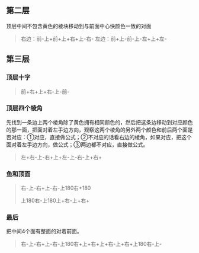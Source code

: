 ## 第二层
顶层中间不包含黄色的棱块移动到与前面中心快颜色一致的对面

> 右边：前-上+前+上+右+上-右-
> 左边：前+上-前-上-左+上+左-

## 第三层

### 顶层十字

> 前+右+上+右-上-前-

### 顶层四个棱角
先找到一条边上两个棱角除了黄色拥有相同颜色的，然后把这条边移动到对应颜色的那一面，把面对着左手边方向，观察这两个棱角的另外两个颜色和前后两个面是否对应：①对应，直接做公式；②不对应的话看右边的棱角，如果对应，把这个面对着左手边方向，做公式；③两边都不对应，直接做公式。

> 左+右-上-右+上+左-上-右-上+右+

###  鱼和顶面

>右-上-右+上-右-上180右+180
>
>上180右-上180上+右-上+右+

### 最后

把中间4个面有整面的对着前面。

> 右-上-右+上-右-上180右+上+右+上+右-上+右+上180右-上-